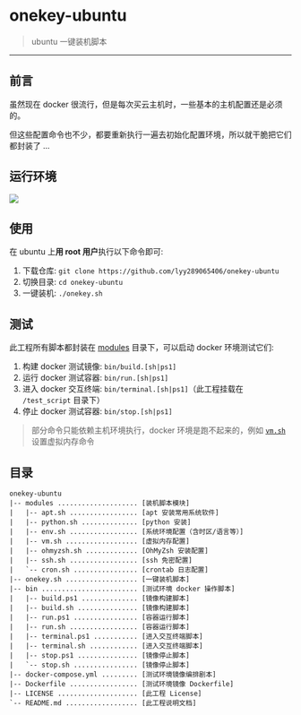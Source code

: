 # onekey-ubuntu

> ubuntu 一键装机脚本

------


## 前言

虽然现在 docker 很流行，但是每次买云主机时，一些基本的主机配置还是必须的。

但这些配置命令也不少，都要重新执行一遍去初始化配置环境，所以就干脆把它们都封装了 ...


## 运行环境

![](https://img.shields.io/badge/Ubuntu%20x64-red.svg)


## 使用

在 ubuntu 上**用 root 用户**执行以下命令即可: 

1. 下载仓库: `git clone https://github.com/lyy289065406/onekey-ubuntu`
2. 切换目录: `cd onekey-ubuntu`
3. 一键装机: `./onekey.sh`


## 测试

此工程所有脚本都封装在 [modules](./modules/) 目录下，可以启动 docker 环境测试它们:

1. 构建 docker 测试镜像: `bin/build.[sh|ps1]`
2. 运行 docker 测试容器: `bin/run.[sh|ps1]`
3. 进入 docker 交互终端: `bin/terminal.[sh|ps1]`（此工程挂载在 `/test_script` 目录下）
4. 停止 docker 测试容器: `bin/stop.[sh|ps1]`


> 部分命令只能依赖主机环境执行，docker 环境是跑不起来的，例如 [`vm.sh`](./modules/vm.sh) 设置虚拟内存命令


## 目录

```
onekey-ubuntu
|-- modules .................... [装机脚本模块]
|   |-- apt.sh ................. [apt 安装常用系统软件]
|   |-- python.sh .............. [python 安装]
|   |-- env.sh ................. [系统环境配置（含时区/语言等）]
|   |-- vm.sh .................. [虚拟内存配置]
|   |-- ohmyzsh.sh ............. [OhMyZsh 安装配置]
|   |-- ssh.sh ................. [ssh 免密配置]
|   `-- cron.sh ................ [crontab 日志配置]
|-- onekey.sh .................. [一键装机脚本]
|-- bin ........................ [测试环境 docker 操作脚本]
|   |-- build.ps1 .............. [镜像构建脚本]
|   |-- build.sh ............... [镜像构建脚本]
|   |-- run.ps1 ................ [容器运行脚本]
|   |-- run.sh ................. [容器运行脚本]
|   |-- terminal.ps1 ........... [进入交互终端脚本]
|   |-- terminal.sh ............ [进入交互终端脚本]
|   |-- stop.ps1 ............... [镜像停止脚本]
|   `-- stop.sh ................ [镜像停止脚本]
|-- docker-compose.yml ......... [测试环境镜像编排剧本]
|-- Dockerfile ................. [测试环境镜像 Dockerfile]
|-- LICENSE .................... [此工程 License]
`-- README.md .................. [此工程说明文档]
```